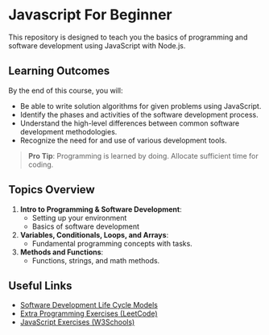# Javascript For Beginner

This repository is designed to teach you the basics of programming and software development using JavaScript with Node.js.

## Learning Outcomes

By the end of this course, you will:

- Be able to write solution algorithms for given problems using JavaScript.
- Identify the phases and activities of the software development process.
- Understand the high-level differences between common software development methodologies.
- Recognize the need for and use of various development tools.

> **Pro Tip**: Programming is learned by doing. Allocate sufficient time for coding.

## Topics Overview

1. **Intro to Programming & Software Development**:
   - Setting up your environment
   - Basics of software development
2. **Variables, Conditionals, Loops, and Arrays**:
   - Fundamental programming concepts with tasks.
3. **Methods and Functions**:
   - Functions, strings, and math methods.

## Useful Links

- [Software Development Life Cycle Models](https://melsatar.blog/2012/03/15/software-development-life-cycle-models-and-methodologies/)
- [Extra Programming Exercises (LeetCode)](https://leetcode.com/)
- [JavaScript Exercises (W3Schools)](https://www.w3schools.com/js/js_exercises.asp)
